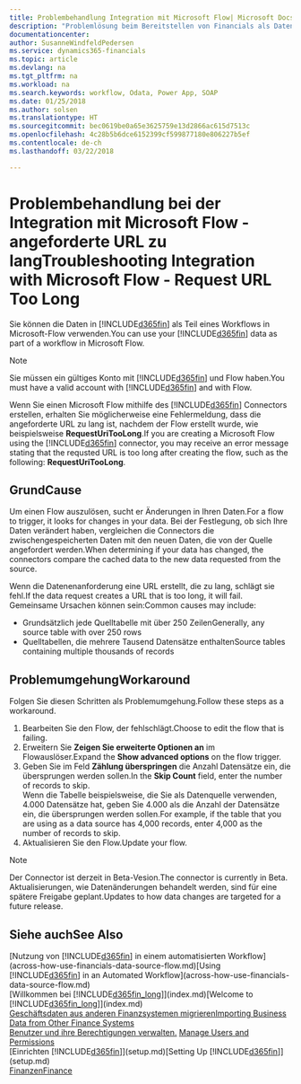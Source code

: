```yaml
---
title: Problembehandlung Integration mit Microsoft Flow| Microsoft Docs
description: "Problemlösung beim Bereitstellen von Financials als Datenquelle und beim Definieren einer OData-URL für Ihre Webdienste, um eine Geschäfts-App mithilfe einem automatisierten Workflow zu erstellen."
documentationcenter: 
author: SusanneWindfeldPedersen
ms.service: dynamics365-financials
ms.topic: article
ms.devlang: na
ms.tgt_pltfrm: na
ms.workload: na
ms.search.keywords: workflow, Odata, Power App, SOAP
ms.date: 01/25/2018
ms.author: solsen
ms.translationtype: HT
ms.sourcegitcommit: bec0619be0a65e3625759e13d2866ac615d7513c
ms.openlocfilehash: 4c28b5b6dce6152399cf599877180e806227b5ef
ms.contentlocale: de-ch
ms.lasthandoff: 03/22/2018

---
```

# <a name="troubleshooting-integration-with-microsoft-flow---request-url-too-long"></a><span data-ttu-id="84eb0-103">Problembehandlung bei der Integration mit Microsoft Flow - angeforderte URL zu lang</span><span class="sxs-lookup"><span data-stu-id="84eb0-103">Troubleshooting Integration with Microsoft Flow - Request URL Too Long</span></span>
<span data-ttu-id="84eb0-104">Sie können die Daten in [!INCLUDE[d365fin](includes/d365fin_md.md)] als Teil eines Workflows in Microsoft-Flow verwenden.</span><span class="sxs-lookup"><span data-stu-id="84eb0-104">You can use your [!INCLUDE[d365fin](includes/d365fin_md.md)] data as part of a workflow in Microsoft Flow.</span></span>  

> [!NOTE]  
>   <span data-ttu-id="84eb0-105">Sie müssen ein gültiges Konto mit [!INCLUDE[d365fin](includes/d365fin_md.md)] und Flow haben.</span><span class="sxs-lookup"><span data-stu-id="84eb0-105">You must have a valid account with [!INCLUDE[d365fin](includes/d365fin_md.md)] and with Flow.</span></span>  

<span data-ttu-id="84eb0-106">Wenn Sie einen Microsoft Flow mithilfe des [!INCLUDE[d365fin](includes/d365fin_md.md)] Connectors erstellen, erhalten Sie möglicherweise eine Fehlermeldung, dass die angeforderte URL zu lang ist, nachdem der Flow erstellt wurde, wie beispielsweise **RequestUriTooLong**.</span><span class="sxs-lookup"><span data-stu-id="84eb0-106">If you are creating a Microsoft Flow using the [!INCLUDE[d365fin](includes/d365fin_md.md)] connector, you may receive an error message stating that the requsted URL is too long after creating the flow, such as the following: **RequestUriTooLong**.</span></span>

## <a name="cause"></a><span data-ttu-id="84eb0-107">Grund</span><span class="sxs-lookup"><span data-stu-id="84eb0-107">Cause</span></span>
<span data-ttu-id="84eb0-108">Um einen Flow auszulösen, sucht er Änderungen in Ihren Daten.</span><span class="sxs-lookup"><span data-stu-id="84eb0-108">For a flow to trigger, it looks for changes in your data.</span></span> <span data-ttu-id="84eb0-109">Bei der Festlegung, ob sich Ihre Daten verändert haben, vergleichen die Connectors die zwischengespeicherten Daten mit den neuen Daten, die von der Quelle angefordert werden.</span><span class="sxs-lookup"><span data-stu-id="84eb0-109">When determining if your data has changed, the connectors compare the cached data to the new data requested from the source.</span></span>  

<span data-ttu-id="84eb0-110">Wenn die Datenenanforderung eine URL erstellt, die zu lang, schlägt sie fehl.</span><span class="sxs-lookup"><span data-stu-id="84eb0-110">If the data request creates a URL that is too long, it will fail.</span></span> <span data-ttu-id="84eb0-111">Gemeinsame Ursachen können sein:</span><span class="sxs-lookup"><span data-stu-id="84eb0-111">Common causes may include:</span></span>
- <span data-ttu-id="84eb0-112">Grundsätzlich jede Quelltabelle mit über 250 Zeilen</span><span class="sxs-lookup"><span data-stu-id="84eb0-112">Generally, any source table with over 250 rows</span></span>
- <span data-ttu-id="84eb0-113">Quelltabellen, die mehrere Tausend Datensätze enthalten</span><span class="sxs-lookup"><span data-stu-id="84eb0-113">Source tables containing multiple thousands of records</span></span>

## <a name="workaround"></a><span data-ttu-id="84eb0-114">Problemumgehung</span><span class="sxs-lookup"><span data-stu-id="84eb0-114">Workaround</span></span>
<span data-ttu-id="84eb0-115">Folgen Sie diesen Schritten als Problemumgehung.</span><span class="sxs-lookup"><span data-stu-id="84eb0-115">Follow these steps as a workaround.</span></span>
1. <span data-ttu-id="84eb0-116">Bearbeiten Sie den Flow, der fehlschlägt.</span><span class="sxs-lookup"><span data-stu-id="84eb0-116">Choose to edit the flow that is failing.</span></span>
2. <span data-ttu-id="84eb0-117">Erweitern Sie **Zeigen Sie erweiterte Optionen an** im Flowauslöser.</span><span class="sxs-lookup"><span data-stu-id="84eb0-117">Expand the **Show advanced options** on the flow trigger.</span></span>
3. <span data-ttu-id="84eb0-118">Geben Sie im Feld **Zählung überspringen** die Anzahl Datensätze ein, die übersprungen werden sollen.</span><span class="sxs-lookup"><span data-stu-id="84eb0-118">In the **Skip Count** field, enter the number of records to skip.</span></span>  
<span data-ttu-id="84eb0-119">Wenn die Tabelle beispielsweise, die Sie als Datenquelle verwenden, 4.000 Datensätze hat, geben Sie 4.000 als die Anzahl der Datensätze ein, die übersprungen werden sollen.</span><span class="sxs-lookup"><span data-stu-id="84eb0-119">For example, if the table that you are using as a data source has 4,000 records, enter 4,000 as the number of records to skip.</span></span>
4. <span data-ttu-id="84eb0-120">Aktualisieren Sie den Flow.</span><span class="sxs-lookup"><span data-stu-id="84eb0-120">Update your flow.</span></span>

> [!NOTE]  
> <span data-ttu-id="84eb0-121">Der Connector ist derzeit in Beta-Vesion.</span><span class="sxs-lookup"><span data-stu-id="84eb0-121">The connector is currently in Beta.</span></span> <span data-ttu-id="84eb0-122">Aktualisierungen, wie Datenänderungen behandelt werden, sind für eine spätere Freigabe geplant.</span><span class="sxs-lookup"><span data-stu-id="84eb0-122">Updates to how data changes are targeted for a future release.</span></span>


## <a name="see-also"></a><span data-ttu-id="84eb0-123">Siehe auch</span><span class="sxs-lookup"><span data-stu-id="84eb0-123">See Also</span></span>
<span data-ttu-id="84eb0-124">[Nutzung von [!INCLUDE[d365fin](includes/d365fin_md.md)] in einem automatisierten Workflow](across-how-use-financials-data-source-flow.md)</span><span class="sxs-lookup"><span data-stu-id="84eb0-124">[Using [!INCLUDE[d365fin](includes/d365fin_md.md)] in an Automated Workflow](across-how-use-financials-data-source-flow.md)</span></span>  
<span data-ttu-id="84eb0-125">[Willkommen bei [!INCLUDE[d365fin_long](includes/d365fin_long_md.md)]](index.md)</span><span class="sxs-lookup"><span data-stu-id="84eb0-125">[Welcome to [!INCLUDE[d365fin_long](includes/d365fin_long_md.md)]](index.md)</span></span>  
[<span data-ttu-id="84eb0-126">Geschäftsdaten aus anderen Finanzsystemen migrieren</span><span class="sxs-lookup"><span data-stu-id="84eb0-126">Importing Business Data from Other Finance Systems</span></span>](upload-data.md)  
<span data-ttu-id="84eb0-127">[Benutzer und ihre Berechtigungen verwalten.](ui-how-users-permissions.md)  </span><span class="sxs-lookup"><span data-stu-id="84eb0-127">[Manage Users and Permissions](ui-how-users-permissions.md)  </span></span>  
<span data-ttu-id="84eb0-128">[Einrichten [!INCLUDE[d365fin](includes/d365fin_md.md)]](setup.md)</span><span class="sxs-lookup"><span data-stu-id="84eb0-128">[Setting Up [!INCLUDE[d365fin](includes/d365fin_md.md)]](setup.md)</span></span>  
[<span data-ttu-id="84eb0-129">Finanzen</span><span class="sxs-lookup"><span data-stu-id="84eb0-129">Finance</span></span>](finance.md)  

